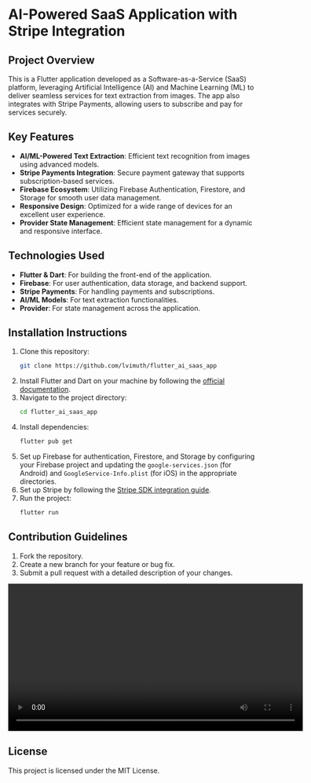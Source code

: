 
# AI-Powered SaaS Application with Stripe Integration

## Project Overview
This is a Flutter application developed as a Software-as-a-Service (SaaS) platform, leveraging Artificial Intelligence (AI) and Machine Learning (ML) to deliver seamless services for text extraction from images. The app also integrates with Stripe Payments, allowing users to subscribe and pay for services securely.

## Key Features
- **AI/ML-Powered Text Extraction**: Efficient text recognition from images using advanced models.
- **Stripe Payments Integration**: Secure payment gateway that supports subscription-based services.
- **Firebase Ecosystem**: Utilizing Firebase Authentication, Firestore, and Storage for smooth user data management.
- **Responsive Design**: Optimized for a wide range of devices for an excellent user experience.
- **Provider State Management**: Efficient state management for a dynamic and responsive interface.

## Technologies Used
- **Flutter & Dart**: For building the front-end of the application.
- **Firebase**: For user authentication, data storage, and backend support.
- **Stripe Payments**: For handling payments and subscriptions.
- **AI/ML Models**: For text extraction functionalities.
- **Provider**: For state management across the application.

## Installation Instructions
1. Clone this repository: 
    ```bash
    git clone https://github.com/lvimuth/flutter_ai_saas_app
    ```
2. Install Flutter and Dart on your machine by following the [official documentation](https://docs.flutter.dev/get-started/install).
3. Navigate to the project directory:
    ```bash
    cd flutter_ai_saas_app
    ```
4. Install dependencies:
    ```bash
    flutter pub get
    ```
5. Set up Firebase for authentication, Firestore, and Storage by configuring your Firebase project and updating the `google-services.json` (for Android) and `GoogleService-Info.plist` (for iOS) in the appropriate directories.
6. Set up Stripe by following the [Stripe SDK integration guide](https://stripe.com/docs/payments/accept-a-payment?platform=flutter).
7. Run the project:
    ```bash
    flutter run
    ```

## Contribution Guidelines
1. Fork the repository.
2. Create a new branch for your feature or bug fix.
3. Submit a pull request with a detailed description of your changes.

<video width="600" controls>
  <source src="https://github.com/lvimuth/flutter_ai_saas_app/blob/main/0915.mp4" type="video/mp4">
  Your browser does not support the video tag.
</video>

## License
This project is licensed under the MIT License.
